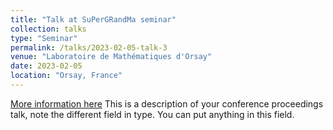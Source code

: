 ```yaml
---
title: "Talk at SuPerGRandMa seminar"
collection: talks
type: "Seminar"
permalink: /talks/2023-02-05-talk-3
venue: "Laboratoire de Mathématiques d'Orsay"
date: 2023-02-05
location: "Orsay, France"
---
```


[More information here](https://docs.google.com/document/d/e/2PACX-1vQVPOVu9_m0ZcUk9QBKxGeH7SrgwWmxFwzepyrQceCkKG8T1W3nx_oOVlIMSS71MhiVqn7ui6I0Nxa4/pub)
This is a description of your conference proceedings talk, note the different field in type. You can put anything in this field.
